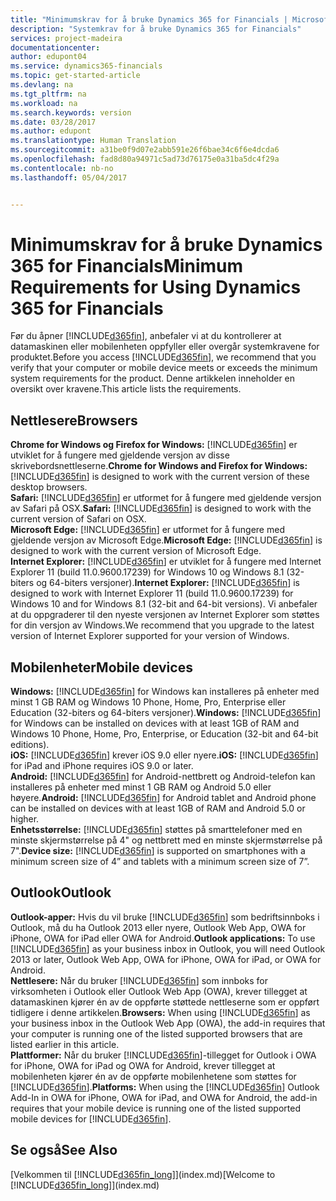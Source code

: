 ```yaml
---
title: "Minimumskrav for å bruke Dynamics 365 for Financials | Microsoft-dokumentasjon"
description: "Systemkrav for å bruke Dynamics 365 for Financials"
services: project-madeira
documentationcenter: 
author: edupont04
ms.service: dynamics365-financials
ms.topic: get-started-article
ms.devlang: na
ms.tgt_pltfrm: na
ms.workload: na
ms.search.keywords: version
ms.date: 03/28/2017
ms.author: edupont
ms.translationtype: Human Translation
ms.sourcegitcommit: a31be0f9d07e2abb591e26f6bae34c6f6e4dcda6
ms.openlocfilehash: fad8d80a94971c5ad73d76175e0a31ba5dc4f29a
ms.contentlocale: nb-no
ms.lasthandoff: 05/04/2017


---
```

# <a name="minimum-requirements-for-using-dynamics-365-for-financials"></a><span data-ttu-id="420a4-103">Minimumskrav for å bruke Dynamics 365 for Financials</span><span class="sxs-lookup"><span data-stu-id="420a4-103">Minimum Requirements for Using Dynamics 365 for Financials</span></span>
<span data-ttu-id="420a4-104">Før du åpner [!INCLUDE[d365fin](includes/d365fin_md.md)], anbefaler vi at du kontrollerer at datamaskinen eller mobilenheten oppfyller eller overgår systemkravene for produktet.</span><span class="sxs-lookup"><span data-stu-id="420a4-104">Before you access [!INCLUDE[d365fin](includes/d365fin_md.md)], we recommend that you verify that your computer or mobile device meets or exceeds the minimum system requirements for the product.</span></span> <span data-ttu-id="420a4-105">Denne artikkelen inneholder en oversikt over kravene.</span><span class="sxs-lookup"><span data-stu-id="420a4-105">This article lists the requirements.</span></span>  

## <a name="browsers"></a><span data-ttu-id="420a4-106">Nettlesere</span><span class="sxs-lookup"><span data-stu-id="420a4-106">Browsers</span></span>
<span data-ttu-id="420a4-107">**Chrome for Windows og Firefox for Windows:** [!INCLUDE[d365fin](includes/d365fin_md.md)] er utviklet for å fungere med gjeldende versjon av disse skrivebordsnettleserne.</span><span class="sxs-lookup"><span data-stu-id="420a4-107">**Chrome for Windows and Firefox for Windows:** [!INCLUDE[d365fin](includes/d365fin_md.md)] is designed to work with the current version of these desktop browsers.</span></span>  
<span data-ttu-id="420a4-108">**Safari:** [!INCLUDE[d365fin](includes/d365fin_md.md)] er utformet for å fungere med gjeldende versjon av Safari på OSX.</span><span class="sxs-lookup"><span data-stu-id="420a4-108">**Safari:** [!INCLUDE[d365fin](includes/d365fin_md.md)] is designed to work with the current version of Safari on OSX.</span></span>  
<span data-ttu-id="420a4-109">**Microsoft Edge:** [!INCLUDE[d365fin](includes/d365fin_md.md)] er utformet for å fungere med gjeldende versjon av Microsoft Edge.</span><span class="sxs-lookup"><span data-stu-id="420a4-109">**Microsoft Edge:** [!INCLUDE[d365fin](includes/d365fin_md.md)] is designed to work with the current version of Microsoft Edge.</span></span>  
<span data-ttu-id="420a4-110">**Internet Explorer:** [!INCLUDE[d365fin](includes/d365fin_md.md)] er utviklet for å fungere med Internet Explorer 11 (build 11.0.9600.17239) for Windows 10 og Windows 8.1 (32-biters og 64-biters versjoner).</span><span class="sxs-lookup"><span data-stu-id="420a4-110">**Internet Explorer:** [!INCLUDE[d365fin](includes/d365fin_md.md)] is designed to work with Internet Explorer 11 (build 11.0.9600.17239) for Windows 10 and for Windows 8.1 (32-bit and 64-bit versions).</span></span> <span data-ttu-id="420a4-111">Vi anbefaler at du oppgraderer til den nyeste versjonen av Internet Explorer som støttes for din versjon av Windows.</span><span class="sxs-lookup"><span data-stu-id="420a4-111">We recommend that you upgrade to the latest version of Internet Explorer supported for your version of Windows.</span></span>  

## <a name="mobile-devices"></a><span data-ttu-id="420a4-112">Mobilenheter</span><span class="sxs-lookup"><span data-stu-id="420a4-112">Mobile devices</span></span>
<span data-ttu-id="420a4-113">**Windows:** [!INCLUDE[d365fin](includes/d365fin_md.md)] for Windows kan installeres på enheter med minst 1 GB RAM og Windows 10 Phone, Home, Pro, Enterprise eller Education (32-biters og 64-biters versjoner).</span><span class="sxs-lookup"><span data-stu-id="420a4-113">**Windows:** [!INCLUDE[d365fin](includes/d365fin_md.md)] for Windows can be installed on devices with at least 1GB of RAM and Windows 10 Phone, Home, Pro, Enterprise, or Education (32-bit and 64-bit editions).</span></span>  
<span data-ttu-id="420a4-114">**iOS:** [!INCLUDE[d365fin](includes/d365fin_md.md)] krever iOS 9.0 eller nyere.</span><span class="sxs-lookup"><span data-stu-id="420a4-114">**iOS:** [!INCLUDE[d365fin](includes/d365fin_md.md)] for iPad and iPhone requires iOS 9.0 or later.</span></span>  
<span data-ttu-id="420a4-115">**Android:** [!INCLUDE[d365fin](includes/d365fin_md.md)] for Android-nettbrett og Android-telefon kan installeres på enheter med minst 1 GB RAM og Android 5.0 eller høyere.</span><span class="sxs-lookup"><span data-stu-id="420a4-115">**Android:** [!INCLUDE[d365fin](includes/d365fin_md.md)] for Android tablet and Android phone can be installed on devices with at least 1GB of RAM and Android 5.0 or higher.</span></span>  
<span data-ttu-id="420a4-116">**Enhetsstørrelse:** [!INCLUDE[d365fin](includes/d365fin_md.md)] støttes på smarttelefoner med en minste skjermstørrelse på 4" og nettbrett med en minste skjermstørrelse på 7".</span><span class="sxs-lookup"><span data-stu-id="420a4-116">**Device size:** [!INCLUDE[d365fin](includes/d365fin_md.md)] is supported on smartphones with a minimum screen size of 4” and tablets with a minimum screen size of 7”.</span></span>  

## <a name="outlook"></a><span data-ttu-id="420a4-117">Outlook</span><span class="sxs-lookup"><span data-stu-id="420a4-117">Outlook</span></span>
<span data-ttu-id="420a4-118">**Outlook-apper:** Hvis du vil bruke [!INCLUDE[d365fin](includes/d365fin_md.md)] som bedriftsinnboks i Outlook, må du ha Outlook 2013 eller nyere, Outlook Web App, OWA for iPhone, OWA for iPad eller OWA for Android.</span><span class="sxs-lookup"><span data-stu-id="420a4-118">**Outlook applications:** To use [!INCLUDE[d365fin](includes/d365fin_md.md)] as your business inbox in Outlook, you will need Outlook 2013 or later, Outlook Web App, OWA for iPhone, OWA for iPad, or OWA for Android.</span></span>  
<span data-ttu-id="420a4-119">**Nettlesere:** Når du bruker [!INCLUDE[d365fin](includes/d365fin_md.md)] som innboks for virksomheten i Outlook eller Outlook Web App (OWA), krever tillegget at datamaskinen kjører én av de oppførte støttede nettleserne som er oppført tidligere i denne artikkelen.</span><span class="sxs-lookup"><span data-stu-id="420a4-119">**Browsers:** When using [!INCLUDE[d365fin](includes/d365fin_md.md)] as your business inbox in the Outlook Web App (OWA), the add-in requires that your computer is running one of the listed supported browsers that are listed earlier in this article.</span></span>  
<span data-ttu-id="420a4-120">**Plattformer:** Når du bruker [!INCLUDE[d365fin](includes/d365fin_md.md)]-tillegget for Outlook i OWA for iPhone, OWA for iPad og OWA for Android, krever tillegget at mobilenheten kjører én av de oppførte mobilenhetene som støttes for [!INCLUDE[d365fin](includes/d365fin_md.md)].</span><span class="sxs-lookup"><span data-stu-id="420a4-120">**Platforms:** When using the [!INCLUDE[d365fin](includes/d365fin_md.md)] Outlook Add-In in OWA for iPhone, OWA for iPad, and OWA for Android, the add-in requires that your mobile device is running one of the listed supported mobile devices for [!INCLUDE[d365fin](includes/d365fin_md.md)].</span></span>  

## <a name="see-also"></a><span data-ttu-id="420a4-121">Se også</span><span class="sxs-lookup"><span data-stu-id="420a4-121">See Also</span></span>
<span data-ttu-id="420a4-122">[Velkommen til [!INCLUDE[d365fin_long](includes/d365fin_long_md.md)]](index.md)</span><span class="sxs-lookup"><span data-stu-id="420a4-122">[Welcome to [!INCLUDE[d365fin_long](includes/d365fin_long_md.md)]](index.md)</span></span>  

